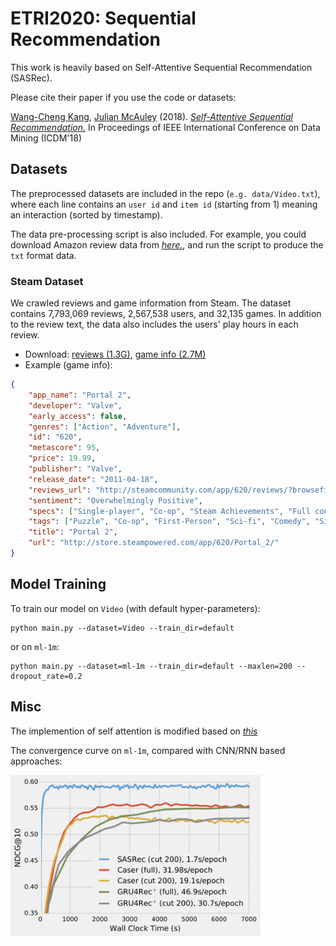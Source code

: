 # ETRI2020: Sequential Recommendation

This work is heavily based on Self-Attentive Sequential Recommendation (SASRec).

Please cite their paper if you use the code or datasets:

[Wang-Cheng Kang](http://kwc-oliver.com), [Julian McAuley](http://cseweb.ucsd.edu/~jmcauley/) (2018). *[Self-Attentive Sequential Recommendation.](https://cseweb.ucsd.edu/~jmcauley/pdfs/icdm18.pdf)* In Proceedings of IEEE International Conference on Data Mining (ICDM'18)

## Datasets

The preprocessed datasets are included in the repo (`e.g. data/Video.txt`), where each line contains an `user id` and 
`item id` (starting from 1) meaning an interaction (sorted by timestamp).

The data pre-processing script is also included. For example, you could download Amazon review data from *[here.](http://jmcauley.ucsd.edu/data/amazon/index.html)*, and run the script to produce the `txt` format data.

### Steam Dataset

We crawled reviews and game information from Steam. The dataset contains 7,793,069 reviews, 2,567,538 users, and 32,135 games. In addition to the review text, the data also includes the users' play hours in each review.     

* Download: [reviews (1.3G)](http://cseweb.ucsd.edu/~wckang/steam_reviews.json.gz), [game info (2.7M)](http://cseweb.ucsd.edu/~wckang/steam_games.json.gz)
* Example (game info):
```json
{
    "app_name": "Portal 2", 
    "developer": "Valve", 
    "early_access": false, 
    "genres": ["Action", "Adventure"], 
    "id": "620", 
    "metascore": 95, 
    "price": 19.99, 
    "publisher": "Valve", 
    "release_date": "2011-04-18", 
    "reviews_url": "http://steamcommunity.com/app/620/reviews/?browsefilter=mostrecent&p=1", 
    "sentiment": "Overwhelmingly Positive", 
    "specs": ["Single-player", "Co-op", "Steam Achievements", "Full controller support", "Steam Trading Cards", "Captions available", "Steam Workshop", "Steam Cloud", "Stats", "Includes level editor", "Commentary available"], 
    "tags": ["Puzzle", "Co-op", "First-Person", "Sci-fi", "Comedy", "Singleplayer", "Adventure", "Online Co-Op", "Funny", "Science", "Female Protagonist", "Action", "Story Rich", "Multiplayer", "Atmospheric", "Local Co-Op", "FPS", "Strategy", "Space", "Platformer"], 
    "title": "Portal 2", 
    "url": "http://store.steampowered.com/app/620/Portal_2/"
}
```
  

## Model Training

To train our model on `Video` (with default hyper-parameters): 

```
python main.py --dataset=Video --train_dir=default 
```

or on `ml-1m`:

```
python main.py --dataset=ml-1m --train_dir=default --maxlen=200 --dropout_rate=0.2 
``` 

## Misc

The implemention of self attention is modified based on *[this](https://github.com/Kyubyong/transformer)*

The convergence curve on `ml-1m`, compared with CNN/RNN based approaches:  

<img src="curve.png" width="400">
